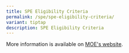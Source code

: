 ```yaml
---
title: SPE Eligibility Criteria
permalink: /spe/spe-eligibility-criteria/
variant: tiptap
description: SPE Eligibility Criteria
---
```

<p>More information is available on <a href="https://www.moe.gov.sg/returning-singaporeans/secondary/spe/apply" rel="noopener nofollow" target="_blank">MOE's website</a>.</p>